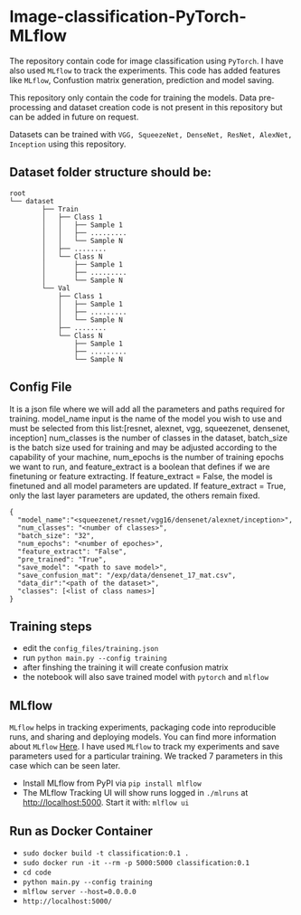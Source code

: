 # Image-classification-PyTorch-MLflow

The repository contain code for image classification using `PyTorch`. I have also used `MLflow` to track the experiments. 
This code has added features like `MLflow`, Confustion matrix generation, prediction and model saving.

This repository only contain the code for training the models. Data pre-processing and dataset creation code is not present in this repository but can be added in future on request. 

Datasets can be trained with `VGG, SqueezeNet, DenseNet, ResNet, AlexNet, Inception` using this repository. 

## Dataset folder structure should be:
```
root
└── dataset
        ├── Train
        │   ├── Class 1
        │   │   ├── Sample 1
        │   │   ├── .........
        │   │   └── Sample N
        │   ├── ........
        │   └── Class N
        │       ├── Sample 1
        │       ├── .........
        │       └── Sample N
        └── Val
            ├── Class 1
            │   ├── Sample 1
            │   ├── .........
            │   └── Sample N
            ├── ........
            └── Class N
                ├── Sample 1
                ├── .........
                └── Sample N
```
## Config File
It is a json file where we will add all the parameters and paths required for training.
model_name input is the name of the model you wish to use and must be selected from this list:[resnet, alexnet, vgg, squeezenet, densenet, inception]
num_classes is the number of classes in the dataset, batch_size is the batch size used for training and may be adjusted according to the capability of your machine, num_epochs is the number of training epochs we want to run, and feature_extract is a boolean that defines if we are finetuning or feature extracting. If feature_extract = False, the model is finetuned and all model parameters are updated. If feature_extract = True, only the last layer parameters are updated, the others remain fixed.
```
{
  "model_name":"<squeezenet/resnet/vgg16/densenet/alexnet/inception>", 
  "num_classes": "<number of classes>",
  "batch_size": "32",
  "num_epochs": "<number of epoches>",
  "feature_extract": "False",
  "pre_trained": "True",
  "save_model": "<path to save model>",
  "save_confusion_mat": "/exp/data/densenet_17_mat.csv",
  "data_dir":"<path of the dataset>",
  "classes": [<list of class names>]
}

```

## Training steps 

- edit the `config_files/training.json` 
- run `python main.py --config training`
- after finshing the training it will create confusion matrix 
- the notebook will also save trained model with `pytorch` and `mlflow`  
    
## MLflow 

`MLflow` helps in tracking experiments, packaging code into reproducible runs, and sharing and deploying models. You can 
find more information about `MLflow` [Here](https://mlflow.org/).
I have used `MLflow` to track my experiments and save parameters used for a particular training. We tracked 7 parameters in
this case which can be seen later. 

- Install MLflow from PyPI via ```pip install mlflow```
- The MLflow Tracking UI will show runs logged in `./mlruns` at [http://localhost:5000](http://localhost:5000). Start it with:
`mlflow ui`

## Run as Docker Container 

- `sudo docker build -t classification:0.1 .`
- `sudo docker run -it --rm -p 5000:5000 classification:0.1`
- `cd code`
- `python main.py --config training`
- `mlflow server --host=0.0.0.0`
- `http://localhost:5000/`
